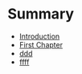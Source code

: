 # Summary

* [Introduction](README.md)
* [First Chapter](chapter1.md)
* [ddd](ddd.md)
* [ffff](ffff.md)

